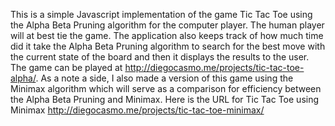This is a simple Javascript implementation of the game Tic Tac Toe using the Alpha Beta Pruning algorithm for the computer player. The human player will at best tie the game. The application also keeps track of how much time did it take the Alpha Beta Pruning algorithm to search for the best move with the current state of the board and then it displays the results to the user. The game can be played at http://diegocasmo.me/projects/tic-tac-toe-alpha/.
As a note a side, I also made a version of this game using the Minimax algorithm which will serve as a comparison for efficiency between the Alpha Beta Pruning and Minimax. Here is the URL for Tic Tac Toe using Minimax http://diegocasmo.me/projects/tic-tac-toe-minimax/
